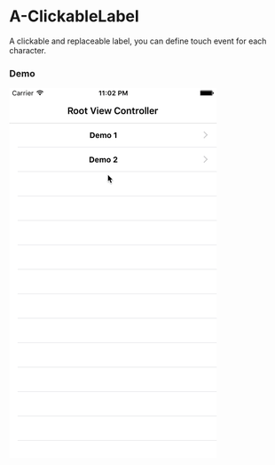 # A-ClickableLabel
A clickable and replaceable label, you can define touch event for each character.

### Demo
![demo gif](https://raw.githubusercontent.com/Animaxx/A-ClickableLabel/master/demo.gif)

